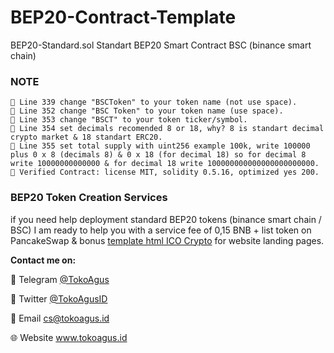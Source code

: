 # BEP20-Contract-Template
BEP20-Standard.sol Standart BEP20 Smart Contract BSC (binance smart chain)

### NOTE

```
📝 Line 339 change "BSCToken" to your token name (not use space).
📝 Line 352 change "BSC Token" to your token name (use space).
📝 Line 353 change "BSCT" to your token ticker/symbol.
📝 Line 354 set decimals recomended 8 or 18, why? 8 is standart decimal crypto market & 18 standart ERC20.
📝 Line 355 set total supply with uint256 example 100k, write 100000 plus 0 x 8 (decimals 8) & 0 x 18 (for decimal 18) so for decimal 8 write 10000000000000 & for decimal 18 write 100000000000000000000000.
📝 Verified Contract: license MIT, solidity 0.5.16, optimized yes 200.

```
### BEP20 Token Creation Services

if you need help deployment standard BEP20 tokens (binance smart chain / BSC) I am ready to help you with a service fee of 0,15 BNB + list token on PancakeSwap & bonus <a href="https://tokoagus.id/produk/ico-crypto/">template html ICO Crypto</a> for website landing pages.

<b>Contact me on:</b>

💬 Telegram <a href="https://t.me/tokoagus">@TokoAgus</a>

👥 Twitter <a href="https://twitter.com/tokoagusid">@TokoAgusID</a>

📧 Email <a href="mailto:cs@tokoagus.id" rel="nofollow">cs@tokoagus.id</a>

🌐 Website <a href="https://tokoagus.id">www.tokoagus.id</a>
